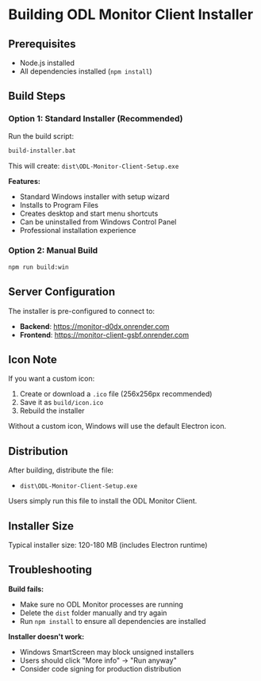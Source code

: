# Building ODL Monitor Client Installer

## Prerequisites
- Node.js installed
- All dependencies installed (`npm install`)

## Build Steps

### Option 1: Standard Installer (Recommended)
Run the build script:
```bash
build-installer.bat
```

This will create: `dist\ODL-Monitor-Client-Setup.exe`

**Features:**
- Standard Windows installer with setup wizard
- Installs to Program Files
- Creates desktop and start menu shortcuts
- Can be uninstalled from Windows Control Panel
- Professional installation experience

### Option 2: Manual Build
```bash
npm run build:win
```

## Server Configuration

The installer is pre-configured to connect to:
- **Backend**: https://monitor-d0dx.onrender.com
- **Frontend**: https://monitor-client-gsbf.onrender.com

## Icon Note

If you want a custom icon:
1. Create or download a `.ico` file (256x256px recommended)
2. Save it as `build/icon.ico`
3. Rebuild the installer

Without a custom icon, Windows will use the default Electron icon.

## Distribution

After building, distribute the file:
- `dist\ODL-Monitor-Client-Setup.exe`

Users simply run this file to install the ODL Monitor Client.

## Installer Size

Typical installer size: 120-180 MB (includes Electron runtime)

## Troubleshooting

**Build fails:**
- Make sure no ODL Monitor processes are running
- Delete the `dist` folder manually and try again
- Run `npm install` to ensure all dependencies are installed

**Installer doesn't work:**
- Windows SmartScreen may block unsigned installers
- Users should click "More info" → "Run anyway"
- Consider code signing for production distribution
